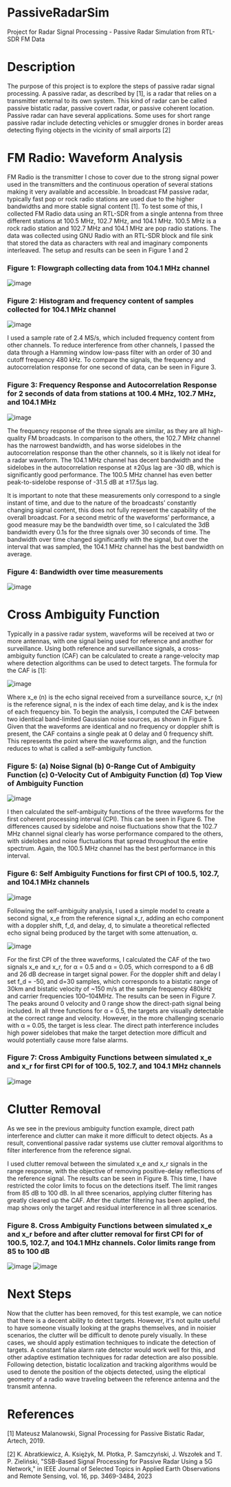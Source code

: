 # PassiveRadarSim
Project for Radar Signal Processing - Passive Radar Simulation from RTL-SDR FM Data
# Description
The purpose of this project is to explore the steps of passive radar signal processing. A passive radar, as 
described by [1], is a radar that relies on a transmitter external to its own system. This kind of radar can 
be called passive bistatic radar, passive covert radar, or passive coherent location.
Passive radar can have several applications. Some uses for short range passive radar include detecting 
vehicles or smuggler drones in border areas detecting flying objects in the vicinity of small airports [2] 

# FM Radio: Waveform Analysis
FM Radio is the transmitter I chose to cover due to the strong signal power used in the 
transmitters and the continuous operation of several stations making it very available and accessible.
In broadcast FM passive radar, typically fast pop or rock radio stations are used due to the higher 
bandwidths and more stable signal content [1]. To test some of this, I collected FM Radio data using an 
RTL-SDR from a single antenna from three different stations at 100.5 MHz, 102.7 MHz, and 104.1 MHz.
100.5 MHz is a rock radio station and 102.7 MHz and 104.1 MHz are pop radio stations.
The data was collected using GNU Radio with an RTL-SDR block and file sink that stored the data as 
characters with real and imaginary components interleaved. The setup and results can be seen in Figure 
1 and 2

<h3> Figure 1: Flowgraph collecting data from 104.1 MHz channel </h3>

![image](https://github.com/bradleeharr/PassiveRadarSim/assets/56418392/31bb5cf2-b75d-4f61-bc6c-5d8c7ca303f9)

<h3> Figure 2: Histogram and frequency content of samples collected for 104.1 MHz channel </h3>

![image](https://github.com/bradleeharr/PassiveRadarSim/assets/56418392/8030bb78-7ad2-403b-866f-ea96883d49d9)

I used a sample rate of 2.4 MS/s, which included frequency content from other channels. To reduce interference from other channels, I passed the data through a Hamming window low-pass filter with an order of 30 and cutoff frequency 480 kHz. To compare the signals, the frequency and autocorrelation response for one second of data, can be seen in Figure 3.

<h3> Figure 3: Frequency Response and Autocorrelation Response for 2 seconds of data from stations at 100.4 MHz, 102.7 MHz, and 104.1 MHz </h3>

![image](https://github.com/bradleeharr/PassiveRadarSim/assets/56418392/9ac72b26-2ba6-4918-a1a2-c8f48b59e4fa)

The frequency response of the three signals are similar, as they are all high-quality FM broadcasts. In comparison to the others, the 102.7 MHz channel has the narrowest bandwidth, and has worse sidelobes in the autocorrelation response than the other channels, so it is likely not ideal for a radar waveform. The 104.1 MHz channel has decent bandwidth and the sidelobes in the autocorrelation response at ±20μs lag are -30 dB, which is significantly good performance. The 100.5 MHz channel has even better peak-to-sidelobe response of -31.5 dB at ±17.5μs lag.

It is important to note that these measurements only correspond to a single instant of time, and due to the nature of the broadcasts’ constantly changing signal content, this does not fully represent the capability of the overall broadcast.
For a second metric of the waveforms’ performance, a good measure may be the bandwidth over time, so I calculated the 3dB bandwidth every 0.1s for the three signals over 30 seconds of time.  The bandwidth over time changed significantly with the signal, but over the interval that was sampled, the 104.1 MHz channel has the best bandwidth on average.

<h3> Figure 4: Bandwidth over time measurements </h3>

![image](https://github.com/bradleeharr/PassiveRadarSim/assets/56418392/751ef72f-f073-4e14-ad2f-303194b47a41)

# Cross Ambiguity Function
Typically in a passive radar system, waveforms will be received at two or more antennas, with one signal being used for reference and another for surveillance. Using both reference and surveillance signals, a cross-ambiguity function (CAF) can be calculated to create a range-velocity map where detection algorithms can be used to detect targets.
The formula for the CAF is [1]:

![image](https://github.com/bradleeharr/PassiveRadarSim/assets/56418392/e8967046-af18-433c-bd8e-f85b99f37584)

Where x_e (n) is the echo signal received from a surveillance source, x_r (n) is the reference signal, n is the index of each time delay, and k is the index of each frequency bin. 
To begin the analysis, I computed the CAF between two identical band-limited Gaussian noise sources, as shown in Figure 5. Given that the waveforms are identical and no frequency or doppler shift is present, the CAF contains a single peak at 0 delay and 0 frequency shift. This represents the point where the waveforms align, and the function reduces to what is called a self-ambiguity function. 

<h3> Figure 5: (a) Noise Signal (b) 0-Range Cut of Ambiguity Function (c) 0-Velocity Cut of Ambiguity Function (d) Top View of Ambiguity Function </h3>

![image](https://github.com/bradleeharr/PassiveRadarSim/assets/56418392/d4966e97-6d3c-4a86-9a7f-ec97d5d7fd9a)

I then calculated the self-ambiguity functions of the three waveforms for the first coherent processing interval (CPI). This can be seen in Figure 6. The differences caused by sidelobe and noise fluctuations show that the 102.7 MHz channel signal clearly has worse performance compared to the others, with sidelobes and noise fluctuations that spread throughout the entire spectrum. Again, the 100.5 MHz channel has the best performance in this interval.

<h3> Figure 6: Self Ambiguity Functions for first CPI of 100.5, 102.7, and 104.1 MHz channels  </h3>

![image](https://github.com/bradleeharr/PassiveRadarSim/assets/56418392/d4a1750d-1f5b-4322-92f8-16ad05427cf3)

Following the self-ambiguity analysis, I used a simple model to create a second signal, x_e from the reference signal x_r, adding an echo component with a doppler shift, f_d, and delay, d, to simulate a theoretical reflected echo signal being produced by the target with some attenuation, α.

![image](https://github.com/bradleeharr/PassiveRadarSim/assets/56418392/6711b73e-913a-42cc-b0a8-00b9096ef771)

For the first CPI of the three waveforms, I calculated the CAF of the two signals x_e and x_r, for α = 0.5 and α = 0.05, which correspond to a 6 dB and 26 dB decrease in target signal power. For the doppler shift and delay I set f_d = -50, and d=30 samples, which corresponds to a bistatic range of 30km and bistatic velocity of ~150 m/s at the sample frequency 480kHz and carrier frequencies 100–104MHz. The results can be seen in Figure 7. The peaks around 0 velocity and 0 range show the direct-path signal being included. In all three functions for α = 0.5, the targets are visually detectable at the correct range and velocity. However, in the more challenging scenario with α = 0.05, the target is less clear. The direct path interference includes high power sidelobes that make the target detection more difficult and would potentially cause more false alarms.

<h3> Figure 7: Cross Ambiguity Functions between simulated x_e and x_r for first CPI for of 100.5, 102.7, and 104.1 MHz channels </h3>

![image](https://github.com/bradleeharr/PassiveRadarSim/assets/56418392/141b98ae-4d46-4640-981b-d1add5d8dd53)

# Clutter Removal 

As we see in the previous ambiguity function example, direct path interference and clutter can make it more difficult to detect objects. As a result, conventional passive radar systems use clutter removal algorithms to filter interference from the reference signal.

I used clutter removal between the simulated x_e and x_r signals in the range response, with the objective of removing positive-delay reflections of the reference signal. The results can be seen in Figure 8. This time, I have restricted the color limits to focus on the detections itself. The limit ranges from 85 dB to 100 dB. In all three scenarios, applying clutter filtering has greatly cleared up the CAF. After the clutter filtering has been applied, the map shows only the target and residual interference in all three scenarios.

<h3> Figure 8.  Cross Ambiguity Functions between simulated x_e and x_r before and after clutter removal for first CPI for of 100.5, 102.7, and 104.1 MHz channels. Color limits range from 85 to 100 dB </h3>

![image](https://github.com/bradleeharr/PassiveRadarSim/assets/56418392/98d4807f-1f9d-43ab-956e-7f4aba07a314)
![image](https://github.com/bradleeharr/PassiveRadarSim/assets/56418392/660d786b-1d0d-4fed-8df0-8ecee56d4859)

# Next Steps
Now that the clutter has been removed, for this test example, we can notice that there is a decent ability to detect targets. However, it's not quite useful to have someone visually looking at the graphs themselves, and in noisier scenarios, the clutter will be difficult to denote purely visually. In these cases, we should apply estimation techniques to indicate the detection of targets. A constant false alarm rate detector would work well for this, and other adaptive estimation techniques for radar detection are also possible. Following detection, bistatic localization and tracking algorithms would be used to denote the position of the objects detected, using the eliptical geometry of a radio wave traveling between the reference antenna and the transmit antenna.

# References

[1] Mateusz Malanowski, Signal Processing for Passive Bistatic Radar, Artech, 2019.

[2] K. Abratkiewicz, A. Księżyk, M. Płotka, P. Samczyński, J. Wszołek and T. P. Zieliński, "SSB-Based 
Signal Processing for Passive Radar Using a 5G Network," in IEEE Journal of Selected Topics in Applied 
Earth Observations and Remote Sensing, vol. 16, pp. 3469-3484, 2023
